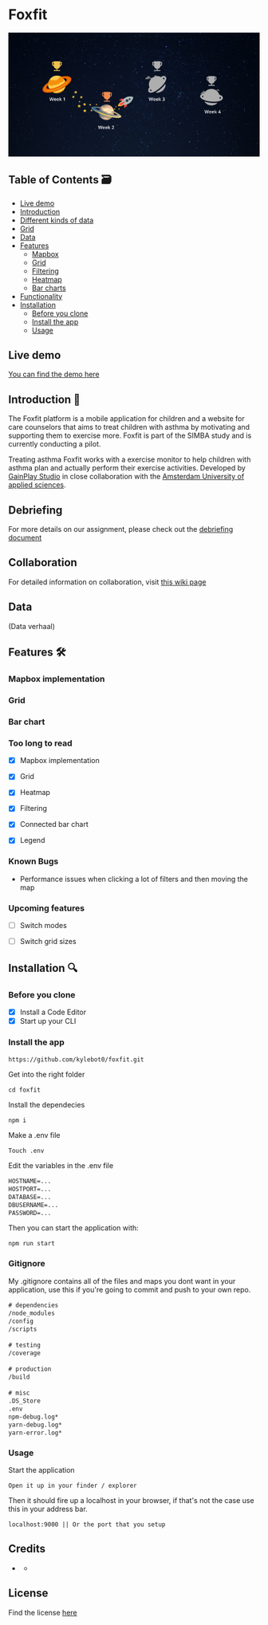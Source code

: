 
# Foxfit

![preview](https://github.com/kylebot0/foxfit/blob/master/wiki-assets/Dagdoelen/Dagdoel_2.png)
## Table of Contents 🗃

- [Live demo](#Live-demo)
- [Introduction](#Introduction)
- [Different kinds of data](#Different-kinds-of-data)
- [Grid](#Grid)
- [Data](#Data)
- [Features](#Features)
  - [Mapbox](#Mapbox-implementation)
  - [Grid](#Grid)
  - [Filtering](#Filtering)
  - [Heatmap](#Heatmap)
  - [Bar charts](#Bar-chart)
- [Functionality](#Functionality)
- [Installation](#Installation)
  - [Before you clone](#Before-you-clone)
  - [Install the app](#Install-the-app)
  - [Usage](#Usage)
  
## Live demo

[You can find the demo here](https://foxfit.herokuapp.com/)

## Introduction 📝

The Foxfit platform is a mobile application for children and a website for care counselors that aims to treat children with asthma by motivating and supporting them to exercise more. Foxfit is part of the SIMBA study and is currently conducting a pilot.

Treating asthma
Foxfit works with a exercise monitor to help children with asthma plan and actually perform their exercise activities. Developed by [GainPlay Studio](https://www.gainplaystudio.nl/) in close collaboration with the [Amsterdam University of applied sciences](https://www.hva.nl/).

## Debriefing
For more details on our assignment, please check out the [debriefing document](https://github.com/kylebot0/foxfit/wiki/Debriefing)

## Collaboration
For detailed information on collaboration, visit [this wiki page](https://github.com/kylebot0/foxfit/wiki/Collaboration)

## Data
(Data verhaal)

## Features 🛠️

### Mapbox implementation

### Grid

### Bar chart


### Too long to read
- [x] Mapbox implementation
- [x] Grid
- [x] Heatmap
- [x] Filtering
- [x] Connected bar chart
- [x] Legend


### Known Bugs

- Performance issues when clicking a lot of filters and then moving the map

### Upcoming features

- [ ] Switch modes
- [ ] Switch grid sizes


## Installation 🔍

### Before you clone

- [x] Install a Code Editor
- [x] Start up your CLI

### Install the app
```
https://github.com/kylebot0/foxfit.git
```
Get into the right folder
```
cd foxfit
```
Install the dependecies
```
npm i
```
Make a .env file
```
Touch .env
```
Edit the variables in the .env file
```
HOSTNAME=...
HOSTPORT=...
DATABASE=...
DBUSERNAME=...
PASSWORD=...
```

Then you can start the application with:
```
npm run start
```

### Gitignore
My .gitignore contains all of the files and maps you dont want in your application, use this if you're going to commit and push to your own repo.
```
# dependencies
/node_modules
/config
/scripts

# testing
/coverage

# production
/build

# misc
.DS_Store
.env
npm-debug.log*
yarn-debug.log*
yarn-error.log*
```

### Usage

Start the application
```
Open it up in your finder / explorer
```

Then it should fire up a localhost in your browser, if that's not the case use this in your address bar.
```
localhost:9000 || Or the port that you setup
```

## Credits

- -


## License
Find the license [here](https://github.com/kylebot0/foxfit/blob/master/LICENSE)



